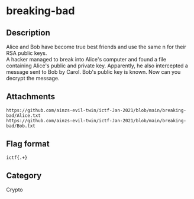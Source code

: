 # breaking-bad

## Description

Alice and Bob have become true best friends and use the same n for their RSA public keys.  
A hacker managed to break into Alice's computer and found a file containing Alice's public and private key. Apparently, he also intercepted a message sent to Bob by Carol. Bob's public key is known. Now can you decrypt the message.

## Attachments
 
`https://github.com/ainzs-evil-twin/ictf-Jan-2021/blob/main/breaking-bad/Alice.txt`  
`https://github.com/ainzs-evil-twin/ictf-Jan-2021/blob/main/breaking-bad/Bob.txt`  

## Flag format

`ictf{.+}`

## Category

Crypto
